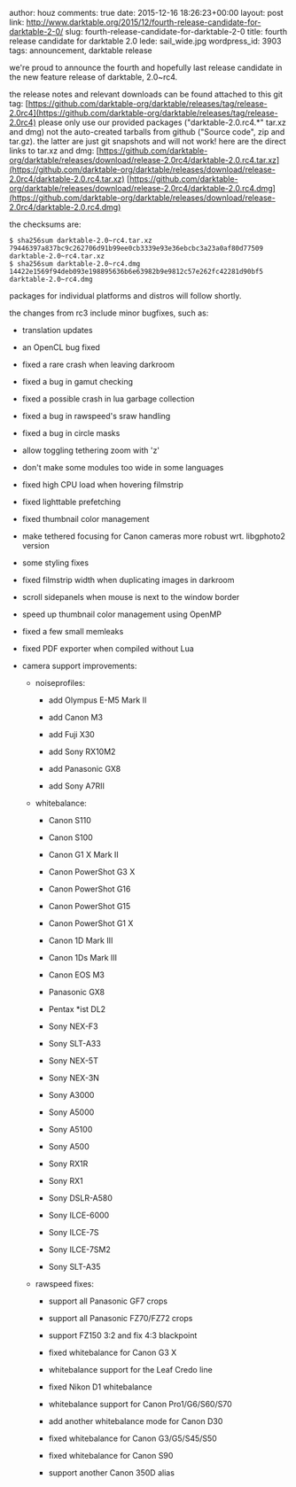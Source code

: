 author: houz
comments: true
date: 2015-12-16 18:26:23+00:00
layout: post
link: http://www.darktable.org/2015/12/fourth-release-candidate-for-darktable-2-0/
slug: fourth-release-candidate-for-darktable-2-0
title: fourth release candidate for darktable 2.0
lede: sail_wide.jpg
wordpress_id: 3903
tags: announcement, darktable release

we're proud to announce the fourth and hopefully last release candidate in the new feature release of darktable, 2.0~rc4.

the release notes and relevant downloads can be found attached to this git tag:
[https://github.com/darktable-org/darktable/releases/tag/release-2.0rc4](https://github.com/darktable-org/darktable/releases/tag/release-2.0rc4)
please only use our provided packages ("darktable-2.0.rc4.*" tar.xz and dmg) not the auto-created tarballs from github ("Source code", zip and tar.gz). the latter are just git snapshots and will not work! here are the direct links to tar.xz and dmg:
[https://github.com/darktable-org/darktable/releases/download/release-2.0rc4/darktable-2.0.rc4.tar.xz](https://github.com/darktable-org/darktable/releases/download/release-2.0rc4/darktable-2.0.rc4.tar.xz)
[https://github.com/darktable-org/darktable/releases/download/release-2.0rc4/darktable-2.0.rc4.dmg](https://github.com/darktable-org/darktable/releases/download/release-2.0rc4/darktable-2.0.rc4.dmg)

the checksums are:


    $ sha256sum darktable-2.0~rc4.tar.xz
    79446397a837bc9c262706d91b99ee0cb3339e93e36ebcbc3a23a0af80d77509
    darktable-2.0~rc4.tar.xz
    $ sha256sum darktable-2.0~rc4.dmg
    14422e1569f94deb093e198895636b6e63982b9e9812c57e262fc42281d90bf5
    darktable-2.0~rc4.dmg



packages for individual platforms and distros will follow shortly.

the changes from rc3 include minor bugfixes, such as:




  * translation updates


  * an OpenCL bug fixed


  * fixed a rare crash when leaving darkroom


  * fixed a bug in gamut checking


  * fixed a possible crash in lua garbage collection


  * fixed a bug in rawspeed's sraw handling


  * fixed a bug in circle masks


  * allow toggling tethering zoom with 'z'


  * don't make some modules too wide in some languages


  * fixed high CPU load when hovering filmstrip


  * fixed lighttable prefetching


  * fixed thumbnail color management


  * make tethered focusing for Canon cameras more robust wrt. libgphoto2 version


  * some styling fixes


  * fixed filmstrip width when duplicating images in darkroom


  * scroll sidepanels when mouse is next to the window border


  * speed up thumbnail color management using OpenMP


  * fixed a few small memleaks


  * fixed PDF exporter when compiled without Lua


  * camera support improvements:


    * noiseprofiles:


      * add Olympus E-M5 Mark II


      * add Canon M3


      * add Fuji X30


      * add Sony RX10M2


      * add Panasonic GX8


      * add Sony A7RII





    * whitebalance:


      * Canon S110


      * Canon S100


      * Canon G1 X Mark II


      * Canon PowerShot G3 X


      * Canon PowerShot G16


      * Canon PowerShot G15


      * Canon PowerShot G1 X


      * Canon 1D Mark III


      * Canon 1Ds Mark III


      * Canon EOS M3


      * Panasonic GX8


      * Pentax *ist DL2


      * Sony NEX-F3


      * Sony SLT-A33


      * Sony NEX-5T


      * Sony NEX-3N


      * Sony A3000


      * Sony A5000


      * Sony A5100


      * Sony A500


      * Sony RX1R


      * Sony RX1


      * Sony DSLR-A580


      * Sony ILCE-6000


      * Sony ILCE-7S


      * Sony ILCE-7SM2


      * Sony SLT-A35





    * rawspeed fixes:


      * support all Panasonic GF7 crops


      * support all Panasonic FZ70/FZ72 crops


      * support FZ150 3:2 and fix 4:3 blackpoint


      * fixed whitebalance for Canon G3 X


      * whitebalance support for the Leaf Credo line


      * fixed Nikon D1 whitebalance


      * whitebalance support for Canon Pro1/G6/S60/S70


      * add another whitebalance mode for Canon D30


      * fixed whitebalance for Canon G3/G5/S45/S50


      * fixed whitebalance for Canon S90


      * support another Canon 350D alias








